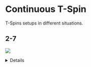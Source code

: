 Continuous T-Spin
=================

T-Spins setups in different situations.

2-7
-----

[![](https://fumen-svg-server--eight041.repl.co/?data=v115%40UhB8EeB8AeG8JeAgH)](https://harddrop.com/fumen/?v115@UhB8EeB8AeG8JeAgH)

<details>

[![](https://fumen-svg-server--eight041.repl.co/?data=v115%402gQ4FeglBeR4EeglCeQ4EehlAeB8EeB8AeG8JeAgH)](https://harddrop.com/fumen/?v115@2gQ4FeglBeR4EeglCeQ4EehlAeB8EeB8AeG8JeAgH)
[![](https://fumen-svg-server--eight041.repl.co/?data=v115%409gglBeBtAeg0CeglCeBtg0CehlAeB8h0CeB8AeG8Je%3FAgH)](https://harddrop.com/fumen/?v115@9gglBeBtAeg0CeglCeBtg0CehlAeB8h0CeB8AeG8Je?AgH)
[![](https://fumen-svg-server--eight041.repl.co/?data=v115%402gRpEeglBeRpEeglCeBtDehlAeB8BtCeB8AeG8JeAg%3FH)](https://harddrop.com/fumen/?v115@2gRpEeglBeRpEeglCeBtDehlAeB8BtCeB8AeG8JeAg?H)
[![](https://fumen-svg-server--eight041.repl.co/?data=v115%40pgQ4IeR4HeglQ4HeglCeBtDehlAeB8BtCeB8AeG8Je%3FAgH)](https://harddrop.com/fumen/?v115@pgQ4IeR4HeglQ4HeglCeBtDehlAeB8BtCeB8AeG8Je?AgH)
[![](https://fumen-svg-server--eight041.repl.co/?data=v115%40jgAtHeBtHeAtg0EeQ4Ceg0EeR4Aeh0FeQ4AeB8EeB8%3FAeG8JeAgH)](https://harddrop.com/fumen/?v115@jgAtHeBtHeAtg0EeQ4Ceg0EeR4Aeh0FeQ4AeB8EeB8?AeG8JeAgH)
[![](https://fumen-svg-server--eight041.repl.co/?data=v115%402gBtEeQ4CeBtDeR4Aei0EeQ4AeB8g0DeB8AeG8JeAg%3Fl)](https://harddrop.com/fumen/?v115@2gBtEeQ4CeBtDeR4Aei0EeQ4AeB8g0DeB8AeG8JeAg?l)
[![](https://fumen-svg-server--eight041.repl.co/?data=v115%40sgQ4IeR4EeQ4CeQ4EeR4Aei0EeQ4AeB8g0DeB8AeG8%3FJeAgH)](https://harddrop.com/fumen/?v115@sgQ4IeR4EeQ4CeQ4EeR4Aei0EeQ4AeB8g0DeB8AeG8?JeAgH)
[![](https://fumen-svg-server--eight041.repl.co/?data=v115%40sgQ4IeR4EeQ4CeQ4glDeR4AeilEeQ4AeB8EeB8AeG8%3FJeAgH)](https://harddrop.com/fumen/?v115@sgQ4IeR4EeQ4CeQ4glDeR4AeilEeQ4AeB8EeB8AeG8?JeAgH)
[![](https://fumen-svg-server--eight041.repl.co/?data=v115%40sgRpHeRpEeQ4CeR4AtCeR4AeR4BtDeQ4AeB8AtDeB8%3FAeG8JeAgH)](https://harddrop.com/fumen/?v115@sgRpHeRpEeQ4CeR4AtCeR4AeR4BtDeQ4AeB8AtDeB8?AeG8JeAgH)
[![](https://fumen-svg-server--eight041.repl.co/?data=v115%40fgwhIewhBeRpEewhBeRpEewhCeR4AtCeRpAeR4BtCe%3FRpAeB8AtDeB8AeG8JeAgH)](https://harddrop.com/fumen/?v115@fgwhIewhBeRpEewhBeRpEewhCeR4AtCeRpAeR4BtCe?RpAeB8AtDeB8AeG8JeAgH)

[![](https://fumen-svg-server--eight041.repl.co/?data=v115%40fgRpHeRpHewhIewhAeBtFewhBeBtEewhBeB8EeB8Ae%3FG8JeAgH)](https://harddrop.com/fumen/?v115@fgRpHeRpHewhIewhAeBtFewhBeBtEewhBeB8EeB8Ae?G8JeAgH)
[![](https://fumen-svg-server--eight041.repl.co/?data=v115%40fgh0Heg0Ieg0AehlFeglBeglFeglBeglFehlAeB8Ee%3FB8AeG8JeAgH)](https://harddrop.com/fumen/?v115@fgh0Heg0Ieg0AehlFeglBeglFeglBeglFehlAeB8Ee?B8AeG8JeAgH)
[![](https://fumen-svg-server--eight041.repl.co/?data=v115%40VgwhBeRpEewhBeRpEewhCewhEewhR4AewhEeR4Bewh%3FEeRpBewhEeRpAeB8EeB8AeG8JeAgH)](https://harddrop.com/fumen/?v115@VgwhBeRpEewhBeRpEewhCewhEewhR4AewhEeR4Bewh?EeRpBewhEeRpAeB8EeB8AeG8JeAgH)

[![](https://fumen-svg-server--eight041.repl.co/?data=v115%40XgAtHeBtGeQ4AtHeR4AehlEeglQ4BeglEeglCeglEe%3FhlAeB8EeB8AeG8JeAgH)](https://harddrop.com/fumen/?v115@XgAtHeBtGeQ4AtHeR4AehlEeglQ4BeglEeglCeglEe?hlAeB8EeB8AeG8JeAgH)
[![](https://fumen-svg-server--eight041.repl.co/?data=v115%40Vgg0Iei0GeQ4IeR4AeBtEeglQ4BeBtDeglCeBtDehl%3FAeB8BtCeB8AeG8JeAgH)](https://harddrop.com/fumen/?v115@Vgg0Iei0GeQ4IeR4AeBtEeglQ4BeBtDeglCeBtDehl?AeB8BtCeB8AeG8JeAgH)

[![](https://fumen-svg-server--eight041.repl.co/?data=v115%40tgQ4EeRpBeR4DeRpCeQ4DeilAeBtDeglBeB8BtCeB8%3FAeG8JeAgH)](https://harddrop.com/fumen/?v115@tgQ4EeRpBeR4DeRpCeQ4DeilAeBtDeglBeB8BtCeB8?AeG8JeAgH)
[![](https://fumen-svg-server--eight041.repl.co/?data=v115%40kgAtHeBtDeRpBeAtg0DeRpCeg0DeilAeh0DeglBeB8%3FEeB8AeG8JeAgH)](https://harddrop.com/fumen/?v115@kgAtHeBtDeRpBeAtg0DeRpCeg0DeilAeh0DeglBeB8?EeB8AeG8JeAgH)
[![](https://fumen-svg-server--eight041.repl.co/?data=v115%40vgQ4CeRpDeR4BeRpBtCeQ4BeilBtAeRpBeglBeB8Ae%3FRpBeB8AeG8JeAgH)](https://harddrop.com/fumen/?v115@vgQ4CeRpDeR4BeRpBtCeQ4BeilBtAeRpBeglBeB8Ae?RpBeB8AeG8JeAgH)

[![](https://fumen-svg-server--eight041.repl.co/?data=v115%40NgQ4IeR4IeQ4Feh0AewhFeg0BewhFeg0AtAewhFeBt%3FAewhFeAtBeB8EeB8AeG8JeAgH)](https://harddrop.com/fumen/?v115@NgQ4IeR4IeQ4Feh0AewhFeg0BewhFeg0AtAewhFeBt?AewhFeAtBeB8EeB8AeG8JeAgH)

</details>
